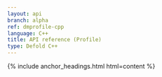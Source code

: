 ```yaml
---
layout: api
branch: alpha
ref: dmprofile-cpp
language: C++
title: API reference (Profile)
type: Defold C++
---
```

{% include anchor_headings.html html=content %}